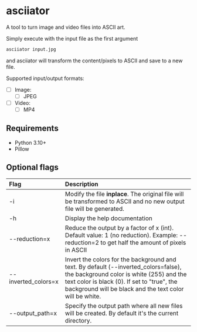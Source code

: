 # asciiator
A tool to turn image and video files into ASCII art.

Simply execute with the input file as the first argument
```sh
asciiator input.jpg
```

and asciiator will transform the content/pixels to ASCII and save to a new file.

Supported input/output formats:

- [ ] Image:
   - [ ] JPEG
- [ ] Video:
   - [ ] MP4

## Requirements

- Python 3.10+
- Pillow

## Optional flags

| Flag                | Description                                                                                                                                                                                                                                |
|:--------------------|:-------------------------------------------------------------------------------------------------------------------------------------------------------------------------------------------------------------------------------------------|
| -i                  | Modify the file **inplace**. The original file will be transformed to ASCII and no new output file will be generated.                                                                                                                      |
| -h                  | Display the help documentation                                                                                                                                                                                                             |
| --reduction=x       | Reduce the output by a factor of x (int). Default value: 1 (no reduction). Example: --reduction=2 to get half the amount of pixels in ASCII                                                                                                |
| --inverted_colors=x | Invert the colors for the background and text. By default (--inverted_colors=false), the background color is white (255) and the text color is black (0). If set to "true", the background will be black and the text color will be white. |
| --output_path=x     | Specify the output path where all new files will be created. By default it's the current directory.                                                                                                                                        |